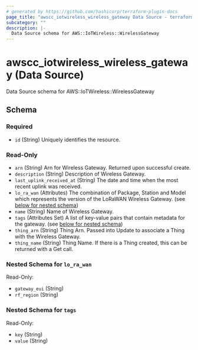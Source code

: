 ```yaml
---
# generated by https://github.com/hashicorp/terraform-plugin-docs
page_title: "awscc_iotwireless_wireless_gateway Data Source - terraform-provider-awscc"
subcategory: ""
description: |-
  Data Source schema for AWS::IoTWireless::WirelessGateway
---
```


# awscc_iotwireless_wireless_gateway (Data Source)

Data Source schema for AWS::IoTWireless::WirelessGateway



<!-- schema generated by tfplugindocs -->
## Schema

### Required

- `id` (String) Uniquely identifies the resource.

### Read-Only

- `arn` (String) Arn for Wireless Gateway. Returned upon successful create.
- `description` (String) Description of Wireless Gateway.
- `last_uplink_received_at` (String) The date and time when the most recent uplink was received.
- `lo_ra_wan` (Attributes) The combination of Package, Station and Model which represents the version of the LoRaWAN Wireless Gateway. (see [below for nested schema](#nestedatt--lo_ra_wan))
- `name` (String) Name of Wireless Gateway.
- `tags` (Attributes Set) A list of key-value pairs that contain metadata for the gateway. (see [below for nested schema](#nestedatt--tags))
- `thing_arn` (String) Thing Arn. Passed into Update to associate a Thing with the Wireless Gateway.
- `thing_name` (String) Thing Name. If there is a Thing created, this can be returned with a Get call.

<a id="nestedatt--lo_ra_wan"></a>
### Nested Schema for `lo_ra_wan`

Read-Only:

- `gateway_eui` (String)
- `rf_region` (String)


<a id="nestedatt--tags"></a>
### Nested Schema for `tags`

Read-Only:

- `key` (String)
- `value` (String)


